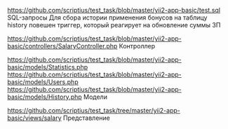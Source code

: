 https://github.com/scriptius/test_task/blob/master/yii2-app-basic/test.sql
SQL-запросы
Для сбора истории применения бонусов на таблицу history повешен триггер, который реагирует на обновление
суммы ЗП

https://github.com/scriptius/test_task/blob/master/yii2-app-basic/controllers/SalaryController.php
Контроллер

https://github.com/scriptius/test_task/blob/master/yii2-app-basic/models/Statistics.php
https://github.com/scriptius/test_task/blob/master/yii2-app-basic/models/Users.php
https://github.com/scriptius/test_task/blob/master/yii2-app-basic/models/History.php
Модели

https://github.com/scriptius/test_task/tree/master/yii2-app-basic/views/salary
Представление

